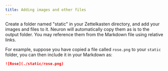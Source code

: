 ```yaml
---
title: Adding images and other files
---
```


Create a folder named "static" in your Zettelkasten directory, and add your
images and files to it. Neuron will automatically copy them as is to the output
folder. You may reference them from the Markdown file using relative links.

For example, suppose you have copied a file called `rose.png` to your `static`
folder, you can then include it in your Markdown as:

```markdown
![Rose](./static/rose.png)
```
